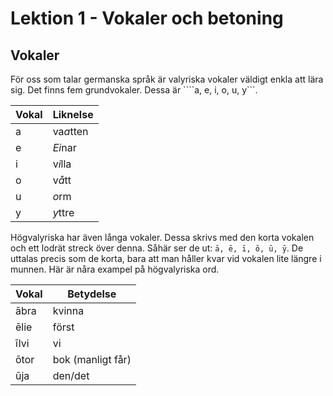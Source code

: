 # Lektion 1 - Vokaler och betoning

## Vokaler

För oss som talar germanska språk är valyriska vokaler väldigt enkla att lära sig. Det finns fem grundvokaler. Dessa är ````a, e, i, o, u, y```.

| Vokal  		| Liknelse 		|
| ------------- | ------------- |
| a  			| va*a*tten  	|
| e  			| *Ei*nar  		|
| i  			| v*i*lla 		|
| o  			| v*å*tt		|
| u  			| *o*rm 		|
| y  			| *y*ttre	 	|

Högvalyriska har även långa vokaler. Dessa skrivs med den korta vokalen och ett lodrät streck över denna. Såhär ser de ut: ```ā, ē, ī, ō, ū, ȳ```. De uttalas precis som de korta, bara att man håller kvar vid vokalen lite längre i munnen. Här är nåra exampel på högvalyriska ord.

| Vokal  		| Betydelse 		|
| ------------- | ------------- 	|
| ābra  		| kvinna	 		|
| ēlie 			| först  			|
| īlvi 			| vi 				|
| ōtor  		| bok (manligt får)	|
| ūja  			| den/det			|